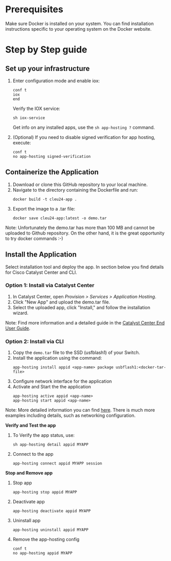 # Prerequisites

Make sure Docker is installed on your system. You can find installation instructions specific to your operating system on the Docker website.

# Step by Step guide

## Set up your infrastructure

1. Enter configuration mode and enable iox:
   ```
   conf t
   iox
   end
   ```
   Verify the IOX service:
   ```
   sh iox-service 
   ```
   Get info on any installed apps, use the `sh app-hosting ?` command.

2. (Optional) If you need to disable signed verification for app hosting, execute:
   ```
   conf t
   no app-hosting signed-verification
   ```

## Containerize the Application

1. Download or clone this GitHub repository to your local machine.
2. Navigate to the directory containing the Dockerfile and run:
   ```
   docker build -t cleu24-app .
   ```
3. Export the image to a .tar file:
   ```
   docker save cleu24-app:latest -o demo.tar
   ```

Note: Unfortunately the demo.tar has more than 100 MB and cannot be uploaded to Github repository. On the other hand, it is the great opportunity to try docker commands :-)

## Install the Application

Select installation tool and deploy the app. In section below you find details for Cisco Catalyst Center and CLI.

### Option 1: Install via Catalyst Center

1. In Catalyst Center, open *Provision > Services > Application Hosting*.
2. Click "New App" and upload the demo.tar file.
3. Select the uploaded app, click "Install," and follow the installation wizard.

Note: Find more information and a detailed guide in the [Catalyst Center End User Guide](https://www.cisco.com/c/en/us/td/docs/cloud-systems-management/network-automation-and-management/catalyst-center/2-3-7/user_guide/b_cisco_catalyst_center_user_guide_237/b_cisco_dna_center_ug_2_3_7_chapter_01111.html?bookSearch=true#id_132431).

### Option 2: Install via CLI

1. Copy the `demo.tar` file to the SSD (usfblash1) of your Switch.
2. Install the application using the command:
    ```
    app-hosting install appid <app-name> package usbflash1:<docker-tar-file>
    ```
3. Configure network interface for the application
4. Activate and Start the the application
    ```
    app-hosting active appid <app-name> 
    app-hosting start appid <app-name> 
   ```

Note: More detailed information you can find [here](https://developer.cisco.com/docs/app-hosting/#!getting-cat9k-setup). There is much more examples including details, such as networking configuration.


**Verify and Test the app**

1. To Verify the app status, use:
   ```
   sh app-hosting detail appid MYAPP 
   ```

2. Connect to the app 
   ```
   app-hosting connect appid MYAPP session   
   ```

**Stop and Remove app**
1. Stop app
   ```iox
   app-hosting stop appid MYAPP
   ```
2. Deactivate app
   ```iox
   app-hosting deactivate appid MYAPP
   ```
3. Uninstall app
   ```iox
   app-hosting uninstall appid MYAPP
   ```
4. Remove the app-hosting config
   ```iox
   conf t
   no app-hosting appid MYAPP   
   ```